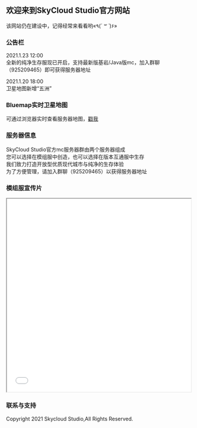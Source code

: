 ## 欢迎来到SkyCloud Studio官方网站

该网站仍在建设中，记得经常来看看哟«٩(*´ ꒳ `*)۶»

### 公告栏

2021.1.23 12:00  
全新的纯净生存服现已开启，支持最新版基岩/Java版mc，加入群聊（925209465）即可获得服务器地址  

2021.1.20 18:00  
卫星地图新增“五洲”

### Bluemap实时卫星地图

可通过浏览器实时查看服务器地图，[戳我](http://axa.huaop.top:8100/) 

### 服务器信息

SkyCloud Studio官方mc服务器群由两个服务器组成  
您可以选择在模组服中创造，也可以选择在版本互通服中生存  
我们致力打造开放型优质现代城市与纯净的生存体验  
为了方便管理，请加入群聊（925209465）以获得服务器地址  

### 模组服宣传片

<iframe src="//player.bilibili.com/player.html?aid=586237663&bvid=BV1gz4y1S7QM&cid=285028344&page=1" scrolling="no" allowfullscreen="true" width="100%" style="overflow:visible;height:calc((100vw - 200px) / 16 * 9 + 100px)"> </iframe>    

### 联系与支持

Copyright 2021 Skycloud Studio,All Rights Reserved.
